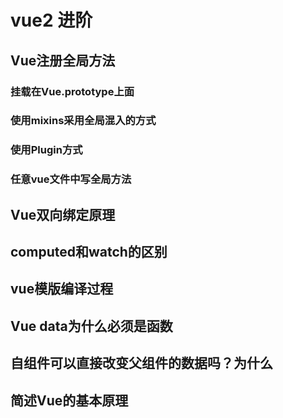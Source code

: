 # vue2 进阶

## Vue注册全局方法

### 挂载在Vue.prototype上面

### 使用mixins采用全局混入的方式

### 使用Plugin方式

### 任意vue文件中写全局方法

## Vue双向绑定原理

## computed和watch的区别

## vue模版编译过程

## Vue data为什么必须是函数

## 自组件可以直接改变父组件的数据吗？为什么

## 简述Vue的基本原理

## 